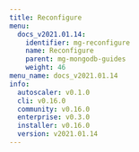 ```yaml
---
title: Reconfigure
menu:
  docs_v2021.01.14:
    identifier: mg-reconfigure
    name: Reconfigure
    parent: mg-mongodb-guides
    weight: 46
menu_name: docs_v2021.01.14
info:
  autoscaler: v0.1.0
  cli: v0.16.0
  community: v0.16.0
  enterprise: v0.3.0
  installer: v0.16.0
  version: v2021.01.14
---
```


